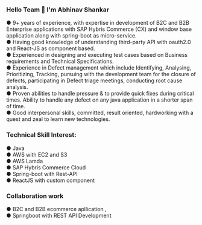 ### Hello Team  👋  I'm Abhinav Shankar

●   9+ years of experience, with expertise in development of B2C and B2B Enterprise applications with SAP Hybris Commerce (CX)
   and window base application along with spring-boot as micro-service.  
●  Having good knowledge of understanding third-party API with oauth2.0 and React-JS as component based.  
●  Experienced in designing and executing test cases based on Business requirements and Technical Specifications.  
●  Experience in Defect management which include Identifying, Analysing, Prioritizing, Tracking, pursuing with the development
   team for the closure of defects, participating in Defect triage meetings, conducting root cause analysis.  
●  Proven abilities to handle pressure & to provide quick fixes during critical times. Ability to handle any defect on any java
   application in a shorter span of time.  
●  Good interpersonal skills, committed, result oriented, hardworking with a quest and zeal to learn new technologies.  

### Technical Skill Interest:

● Java  
● AWS with EC2 and S3   
● AWS Lamda  
● SAP Hybris Commerce Cloud  
● Spring-boot with Rest-API  
● ReactJS with custom component


### Collaboration work
● B2C and B2B ecommerce apllication ,  
● Springboot with REST API Development

